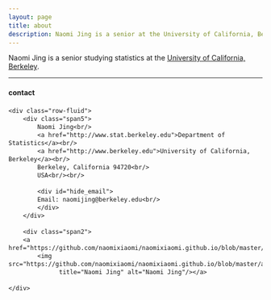 ```yaml
---
layout: page
title: about
description: Naomi Jing is a senior at the University of California, Berkeley studying statistics
---
```


Naomi Jing is a senior studying statistics at the [University of California, Berkeley](http://www.berkeley.edu).

---

<div class="container">
<h4><a name="contact"></a>contact</h4>

    <div class="row-fluid">
        <div class="span5">
            Naomi Jing<br/>
            <a href="http://www.stat.berkeley.edu">Department of Statistics</a><br/>
            <a href="http://www.berkeley.edu">University of California, Berkeley</a><br/>
            Berkeley, California 94720<br/>
            USA<br/><br/>

            <div id="hide_email">
            Email: naomijing@berkeley.edu<br/>
            </div>
        </div>

        <div class="span2">
        <a href="https://github.com/naomixiaomi/naomixiaomi.github.io/blob/master/assets/small_headshot.png">
            <img src="https://github.com/naomixiaomi/naomixiaomi.github.io/blob/master/assets/small_headshot.png"
                  title="Naomi Jing" alt="Naomi Jing"/></a>

    </div>
</div>
